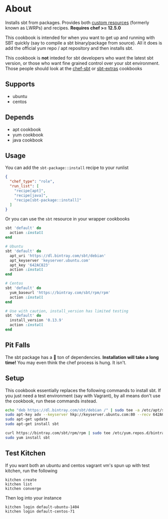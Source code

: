 # About

Installs sbt from packages. Provides both [custom resources](https://docs.chef.io/custom_resources.html) (formerly known as LWRPs) and recipes. **Requires chef >= 12.5.0**

This cookbook is intended for when you want to get up and running with SBT quickly (say to compile a sbt binary/package from source). All it does is add the official yum repo / apt repository and then installs sbt. 

This cookbook is **not** inteded for sbt developers who want the latest sbt version, or those who want fine grained control over your sbt environment. Those people should look at the [chef-sbt](https://supermarket.chef.io/cookbooks/chef-sbt) or [sbt-extras](https://supermarket.chef.io/cookbooks/sbt-extras) cookbooks





## Supports

- ubuntu
- centos

## Depends

- apt cookbook
- yum cookbook
- java cookbook

## Usage

You can add the `sbt-package::install` recipe to your runlist

```json
{
  "chef_type": "role",
  "run_list": [
    "recipe[apt]",
    "recipe[java]",
    "recipe[sbt-package::install]"
  ]
}
```

Or you can use the `sbt` resource in your wrapper cookbooks


```ruby
sbt 'default' do
  action :install
end
```

```ruby
# Ubuntu
sbt 'default' do
  apt_uri 'https://dl.bintray.com/sbt/debian'
  apt_keyserver 'keyserver.ubuntu.com'
  apt_key '642AC823'
  action :install
end
```

```ruby
# Centos
sbt 'default' do
  yum_baseurl 'https://bintray.com/sbt/rpm/rpm'
  action :install
end
```

```ruby
# Use with caution, install_version has limited testing
sbt 'default' do
  install_version '0.13.9'
  action :install
end
```

## Pit Falls

The sbt package has a :poop: ton of dependencies. **Installation will take a long time!** You may even think the chef process is hung. It isn't. 

## Setup

This cookbook essentially replaces the following commands to install sbt. If you just need a test environment (say with Vagrant), by all means don't use the cookbook, run these commands instead. 

```bash
echo "deb https://dl.bintray.com/sbt/debian /" | sudo tee -a /etc/apt/sources.list.d/sbt.list
sudo apt-key adv --keyserver hkp://keyserver.ubuntu.com:80 --recv 642AC823
sudo apt-get update
sudo apt-get install sbt
```

```bash
curl https://bintray.com/sbt/rpm/rpm | sudo tee /etc/yum.repos.d/bintray-sbt-rpm.repo
sudo yum install sbt
```

## Test Kitchen

If you want both an ubuntu and centos vagrant vm's spun up with test kitchen, run the following

    kitchen create
    kitchen list
    kitchen converge
    
Then log into your instance

    kitchen login default-ubuntu-1404
    kitchen login default-centos-71